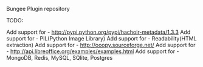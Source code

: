 Bungee Plugin repository

TODO:

Add support for - http://pypi.python.org/pypi/hachoir-metadata/1.3.3
Add support for - PIL(Python Image Library)
Add support for - Readability(HTML extraction)
Add support for - http://ooopy.sourceforge.net/
Add support for - http://api.libreoffice.org/examples/examples.html
Add support for - MongoDB, Redis, MySQL, SQlite, Postgres